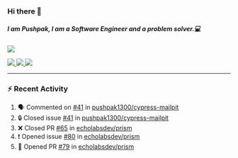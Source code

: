 ### Hi there 👋

##### I am Pushpak, I am a Software Engineer and a problem solver.💻

<a href='https://twitter.com/pushpak1300'><a href="https://pushpak1300.me/" target="_blank">
  <img src="https://img.shields.io/badge/website-%23E34F26.svg?&style=for-the-badge" />
</a> 
 
 <a href="https://twitter.com/pushpak1300" target="_blank">
  <img src="https://img.shields.io/badge/twitter-%231DA1F2.svg?&style=for-the-badge&logo=twitter&logoColor=white" />
</a> 

<a href="https://www.linkedin.com/in/pushpak-c-286b17b1/" target="_blank">
  <img src="https://img.shields.io/badge/linkedin-%230077B5.svg?&style=for-the-badge&logo=linkedin&logoColor=white" />
</a> 

<a href="https://dev.to/pushpak1300/" target="_blank">
  <img src="http://img.shields.io/badge/dev.to-gray?style=for-the-badge&logo=dev.to&?logoColor=white?logoWidth=100?label=" />
</a> 


</p>

---

### ⚡ Recent Activity

<!--START_SECTION:activity-->
1. 🗣 Commented on [#41](https://github.com/pushpak1300/cypress-mailpit/issues/41#issuecomment-2509111661) in [pushpak1300/cypress-mailpit](https://github.com/pushpak1300/cypress-mailpit)
2. 🔒 Closed issue [#41](https://github.com/pushpak1300/cypress-mailpit/issues/41) in [pushpak1300/cypress-mailpit](https://github.com/pushpak1300/cypress-mailpit)
3. ❌ Closed PR [#65](https://github.com/echolabsdev/prism/pull/65) in [echolabsdev/prism](https://github.com/echolabsdev/prism)
4. ❗ Opened issue [#80](https://github.com/echolabsdev/prism/issues/80) in [echolabsdev/prism](https://github.com/echolabsdev/prism)
5. 💪 Opened PR [#79](https://github.com/echolabsdev/prism/pull/79) in [echolabsdev/prism](https://github.com/echolabsdev/prism)
<!--END_SECTION:activity-->
